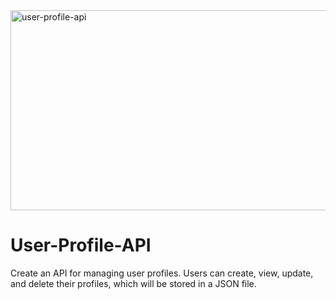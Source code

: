 <img src="https://socialify.git.ci/dlozilab/user-profile-api/image?language=1&owner=1&name=1&stargazers=1&theme=Light" alt="user-profile-api" width="640" height="320" />
<h1>User-Profile-API</h1>
<p>Create an API for managing user profiles. Users can create, view, update, and delete their profiles, which will be stored in a JSON file.</p>
